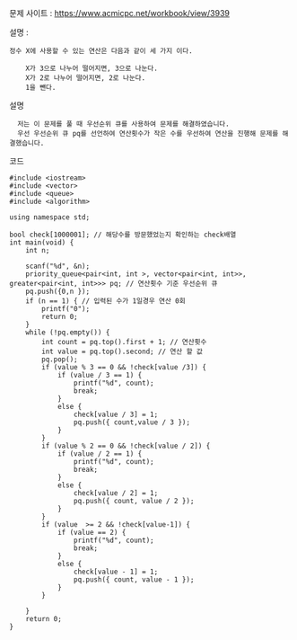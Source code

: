 문제 사이트 : https://www.acmicpc.net/workbook/view/3939

설명 :

	정수 X에 사용할 수 있는 연산은 다음과 같이 세 가지 이다.

		X가 3으로 나누어 떨어지면, 3으로 나눈다.
		X가 2로 나누어 떨어지면, 2로 나눈다.
		1을 뺀다.

설명

	  저는 이 문제를 풀 때 우선순위 큐를 사용하여 문제를 해결하였습니다.
	  우선 우선순위 큐 pq를 선언하여 연산횟수가 작은 수를 우선하여 연산을 진행해 문제를 해결했습니다.


코드

	#include <iostream>
	#include <vector>
	#include <queue>
	#include <algorithm>

	using namespace std;

	bool check[1000001]; // 해당수를 방문했었는지 확인하는 check배열
	int main(void) {
		int n;

		scanf("%d", &n);
		priority_queue<pair<int, int >, vector<pair<int, int>>, greater<pair<int, int>>> pq; // 연산횟수 기준 우선순위 큐
		pq.push({0,n });
		if (n == 1) { // 입력된 수가 1일경우 연산 0회
			printf("0");
			return 0;
		}
		while (!pq.empty()) {
			int count = pq.top().first + 1; // 연산횟수
			int value = pq.top().second; // 연산 할 값
			pq.pop();
			if (value % 3 == 0 && !check[value /3]) {
				if (value / 3 == 1) { 
					printf("%d", count);
					break;
				}
				else {
					check[value / 3] = 1;
					pq.push({ count,value / 3 });
				}
			}
			if (value % 2 == 0 && !check[value / 2]) {
				if (value / 2 == 1) {
					printf("%d", count);
					break;
				}
				else {
					check[value / 2] = 1;
					pq.push({ count, value / 2 });
				}
			}
			if (value  >= 2 && !check[value-1]) {
				if (value == 2) {
					printf("%d", count);
					break;
				}
				else {
					check[value - 1] = 1;
					pq.push({ count, value - 1 });
				}
			}

		}
		return 0;
	}


